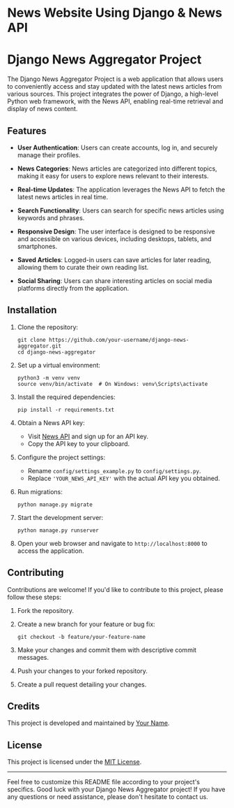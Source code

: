 # News Website Using Django & News API
# Django News Aggregator Project


The Django News Aggregator Project is a web application that allows users to conveniently access and stay updated with the latest news articles from various sources. This project integrates the power of Django, a high-level Python web framework, with the News API, enabling real-time retrieval and display of news content.

## Features

- **User Authentication**: Users can create accounts, log in, and securely manage their profiles.

- **News Categories**: News articles are categorized into different topics, making it easy for users to explore news relevant to their interests.

- **Real-time Updates**: The application leverages the News API to fetch the latest news articles in real time.

- **Search Functionality**: Users can search for specific news articles using keywords and phrases.

- **Responsive Design**: The user interface is designed to be responsive and accessible on various devices, including desktops, tablets, and smartphones.

- **Saved Articles**: Logged-in users can save articles for later reading, allowing them to curate their own reading list.

- **Social Sharing**: Users can share interesting articles on social media platforms directly from the application.

## Installation

1. Clone the repository:
   ```
   git clone https://github.com/your-username/django-news-aggregator.git
   cd django-news-aggregator
   ```

2. Set up a virtual environment:
   ```
   python3 -m venv venv
   source venv/bin/activate  # On Windows: venv\Scripts\activate
   ```

3. Install the required dependencies:
   ```
   pip install -r requirements.txt
   ```

4. Obtain a News API key:
   - Visit [News API](https://newsapi.org/) and sign up for an API key.
   - Copy the API key to your clipboard.

5. Configure the project settings:
   - Rename `config/settings_example.py` to `config/settings.py`.
   - Replace `'YOUR_NEWS_API_KEY'` with the actual API key you obtained.

6. Run migrations:
   ```
   python manage.py migrate
   ```

7. Start the development server:
   ```
   python manage.py runserver
   ```

8. Open your web browser and navigate to `http://localhost:8000` to access the application.

## Contributing

Contributions are welcome! If you'd like to contribute to this project, please follow these steps:

1. Fork the repository.

2. Create a new branch for your feature or bug fix:
   ```
   git checkout -b feature/your-feature-name
   ```

3. Make your changes and commit them with descriptive commit messages.

4. Push your changes to your forked repository.

5. Create a pull request detailing your changes.

## Credits

This project is developed and maintained by [Your Name](https://github.com/your-username).

## License

This project is licensed under the [MIT License](LICENSE).

---

Feel free to customize this README file according to your project's specifics. Good luck with your Django News Aggregator project! If you have any questions or need assistance, please don't hesitate to contact us.
